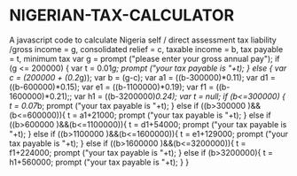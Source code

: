 # NIGERIAN-TAX-CALCULATOR
A javascript code to calculate Nigeria self / direct assessment tax liability
/gross income = g, consolidated relief = c, taxable income = b, tax payable = t, minimum tax 
var g = prompt ("please enter your gross annual pay");
if  (g <= 200000) {
var t = 0.01*g;
prompt ("your tax payable is "+t);
} else {
var c = (200000 + (0.2*g));
var b = (g-c);
var a1 = ((b-300000)*0.11);
var d1 = ((b-600000)*0.15);
var e1 = ((b-1100000)*0.19);
var f1 = ((b-1600000)*0.21);;
var h1 = ((b-3200000)*0.24);
var t = null;
if (b<=300000) {
    t = 0.07*b;
    prompt ("your tax payable is "+t);
}
else if ((b>300000 )&&(b<=600000)){
    t = a1+21000;
    prompt ("your tax payable is "+t);
}
else if ((b>600000 )&&(b<=1100000)){
    t = d1+54000;
    prompt ("your tax payable is "+t);
}
else if ((b>1100000 )&&(b<=1600000)){
    t = e1+129000;
    prompt ("your tax payable is "+t);
}
else if ((b>1600000 )&&(b<=3200000)){
    t = f1+224000;
    prompt ("your tax payable is "+t);
}
else if (b>3200000){
    t = h1+560000;
    prompt ("your tax payable is "+t);
}
}
